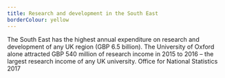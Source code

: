 ```yaml
---
title: Research and development in the South East
borderColour: yellow
---
```

The South East has the highest annual expenditure on research and development of any UK region (GBP 6.5 billion). The University of Oxford alone attracted GBP 540 million of research income in 2015 to 2016 – the largest research income of any UK university. 
Office for National Statistics 2017